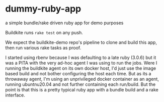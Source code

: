 # dummy-ruby-app
a simple bundle/rake driven ruby app for demo purposes

Buildkite runs `rake test` on any push. 

We expect the buildkite-demo repo's pipeline to clone and build this app, then run various rake tasks as proof. 

I started using rbenv because I was defaulting to a late ruby (3.0.6) but it was a PITA with the very ad-hoc agent I was using to run the jobs. Were I running the buildkite agent on its own docker host, I'd just use the image based build and not bother configuring the host each time. But as its a throwaway agent, I'm using an unprivileged docker container as an agent, running ubuntnu20.04 and not further containing each run/build. But the point is that this is a pretty typical ruby app with a bundle build and a rake interface.

